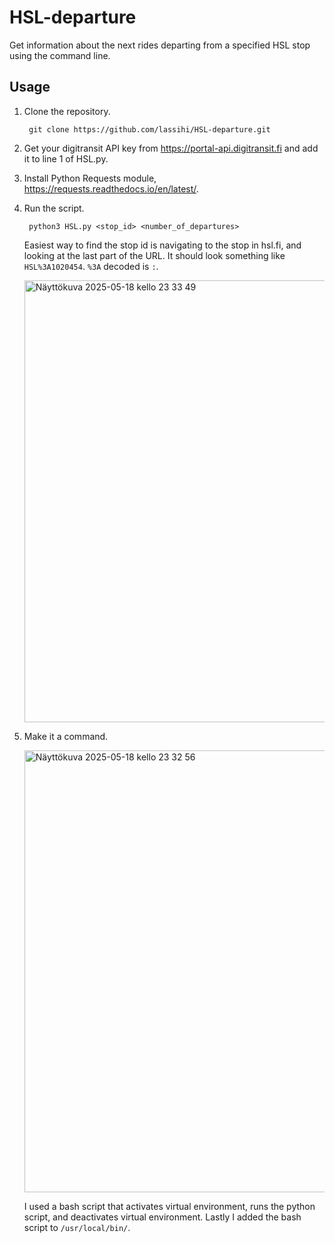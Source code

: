 # HSL-departure

Get information about the next rides departing from a specified HSL stop using the command line.

## Usage

1. Clone the repository.

        git clone https://github.com/lassihi/HSL-departure.git

2. Get your digitransit API key from https://portal-api.digitransit.fi and add it to line 1 of HSL.py.

3. Install Python Requests module, https://requests.readthedocs.io/en/latest/.

4. Run the script.
   
        python3 HSL.py <stop_id> <number_of_departures>

   Easiest way to find the stop id is navigating to the stop in hsl.fi, and looking at the last part of the URL. It should look something like `HSL%3A1020454`. `%3A` decoded is `:`.

   <img width="707" alt="Näyttökuva 2025-05-18 kello 23 33 49" src="https://github.com/user-attachments/assets/67ad58bb-551c-45d9-80d5-2bbc0d14fc46" />

6. Make it a command.

   <img width="707" alt="Näyttökuva 2025-05-18 kello 23 32 56" src="https://github.com/user-attachments/assets/271da052-b136-43af-a0db-7ea611704506" />

   I used a bash script that activates virtual environment, runs the python script, and deactivates virtual environment. Lastly I added the bash script to `/usr/local/bin/`.
